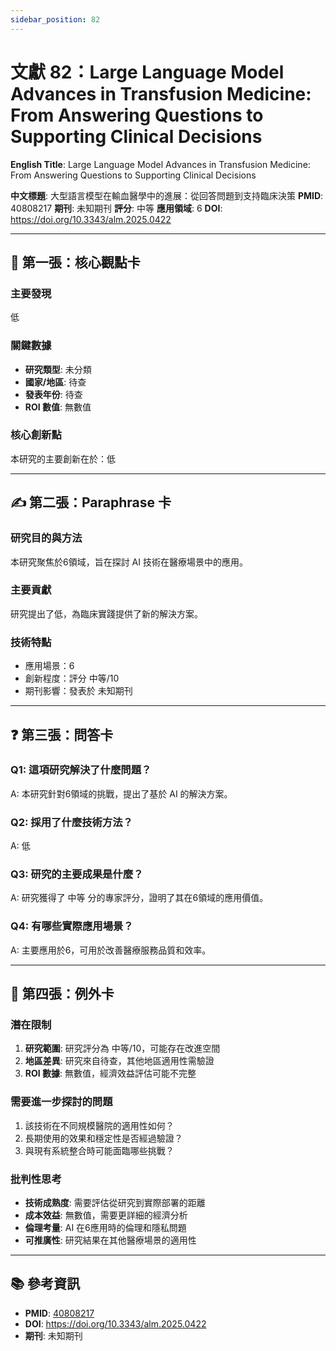 ```yaml
---
sidebar_position: 82
---
```


# 文獻 82：Large Language Model Advances in Transfusion Medicine: From Answering Questions to Supporting Clinical Decisions

**English Title**: Large Language Model Advances in Transfusion Medicine: From Answering Questions to Supporting Clinical Decisions

**中文標題**: 大型語言模型在輸血醫學中的進展：從回答問題到支持臨床決策
**PMID**: 40808217
**期刊**: 未知期刊
**評分**: 中等
**應用領域**: 6
**DOI**: https://doi.org/10.3343/alm.2025.0422

---

## 📌 第一張：核心觀點卡

### 主要發現
低

### 關鍵數據
- **研究類型**: 未分類
- **國家/地區**: 待查
- **發表年份**: 待查
- **ROI 數值**: 無數值

### 核心創新點
本研究的主要創新在於：低

---

## ✍️ 第二張：Paraphrase 卡

### 研究目的與方法
本研究聚焦於6領域，旨在探討 AI 技術在醫療場景中的應用。

### 主要貢獻
研究提出了低，為臨床實踐提供了新的解決方案。

### 技術特點
- 應用場景：6
- 創新程度：評分 中等/10
- 期刊影響：發表於 未知期刊

---

## ❓ 第三張：問答卡

### Q1: 這項研究解決了什麼問題？
A: 本研究針對6領域的挑戰，提出了基於 AI 的解決方案。

### Q2: 採用了什麼技術方法？
A: 低

### Q3: 研究的主要成果是什麼？
A: 研究獲得了 中等 分的專家評分，證明了其在6領域的應用價值。

### Q4: 有哪些實際應用場景？
A: 主要應用於6，可用於改善醫療服務品質和效率。

---

## 🤔 第四張：例外卡

### 潛在限制
1. **研究範圍**: 研究評分為 中等/10，可能存在改進空間
2. **地區差異**: 研究來自待查，其他地區適用性需驗證
3. **ROI 數據**: 無數值，經濟效益評估可能不完整

### 需要進一步探討的問題
1. 該技術在不同規模醫院的適用性如何？
2. 長期使用的效果和穩定性是否經過驗證？
3. 與現有系統整合時可能面臨哪些挑戰？

### 批判性思考
- **技術成熟度**: 需要評估從研究到實際部署的距離
- **成本效益**: 無數值，需要更詳細的經濟分析
- **倫理考量**: AI 在6應用時的倫理和隱私問題
- **可推廣性**: 研究結果在其他醫療場景的適用性

---

## 📚 參考資訊
- **PMID**: [40808217](https://pubmed.ncbi.nlm.nih.gov/40808217/)
- **DOI**: https://doi.org/10.3343/alm.2025.0422
- **期刊**: 未知期刊
